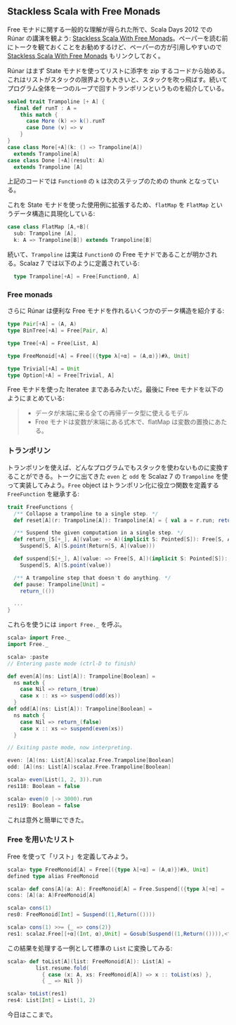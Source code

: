 
## Stackless Scala with Free Monads

Free モナドに関する一般的な理解が得られた所で、Scala Days 2012 での Rúnar の講演を観よう: [Stackless Scala With Free Monads](http://skillsmatter.com/podcast/scala/stackless-scala-free-monads)。ペーパーを読む前にトークを観ておくことをお勧めするけど、ペーパーの方が引用しやすいので [Stackless Scala With Free Monads](http://days2012.scala-lang.org/sites/days2012/files/bjarnason_trampolines.pdf) もリンクしておく。

Rúnar はまず State モナドを使ってリストに添字を zip するコードから始める。これはリストがスタックの限界よりも大きいと、スタックを吹っ飛ばす。続いてプログラム全体を一つのループで回すトランポリンというものを紹介している。

```scala
sealed trait Trampoline [+ A] {
  final def runT : A =
    this match {
      case More (k) => k().runT
      case Done (v) => v
    }
}
case class More[+A](k: () => Trampoline[A])
  extends Trampoline[A]
case class Done [+A](result: A)
  extends Trampoline [A]
```

上記のコードでは `Function0` の `k` は次のステップのための thunk となっている。

これを State モナドを使った使用例に拡張するため、`flatMap` を `FlatMap` というデータ構造に具現化している:

```scala
case class FlatMap [A,+B](
  sub: Trampoline [A],
  k: A => Trampoline[B]) extends Trampoline[B]
```

続いて、`Trampoline` は実は `Function0` の Free モナドであることが明かされる。Scalaz 7 では以下のように定義されている:

```scala
  type Trampoline[+A] = Free[Function0, A]
```

### Free monads

さらに Rúnar は便利な Free モナドを作れるいくつかのデータ構造を紹介する:

```scala
type Pair[+A] = (A, A)
type BinTree[+A] = Free[Pair, A]

type Tree[+A] = Free[List, A]

type FreeMonoid[+A] = Free[({type λ[+α] = (A,α)})#λ, Unit]

type Trivial[+A] = Unit
type Option[+A] = Free[Trivial, A]
```

Free モナドを使った Iteratee まであるみたいだ。最後に Free モナドを以下のようにまとめている:

> - データが末端に来る全ての再帰データ型に使えるモデル
> - Free モナドは変数が末端にある式木で、flatMap は変数の置換にあたる。

### トランポリン

トランポリンを使えば、どんなプログラムでもスタックを使わないものに変換することができる。トークに出てきた `even` と `odd` を Scalaz 7 の `Trampoline` を使って実装してみよう。`Free` object はトランポリン化に役立つ関数を定義する `FreeFunction` を継承する:

```scala
trait FreeFunctions {
  /** Collapse a trampoline to a single step. */
  def reset[A](r: Trampoline[A]): Trampoline[A] = { val a = r.run; return_(a) }

  /** Suspend the given computation in a single step. */
  def return_[S[+_], A](value: => A)(implicit S: Pointed[S]): Free[S, A] =
    Suspend[S, A](S.point(Return[S, A](value)))

  def suspend[S[+_], A](value: => Free[S, A])(implicit S: Pointed[S]): Free[S, A] =
    Suspend[S, A](S.point(value))

  /** A trampoline step that doesn't do anything. */
  def pause: Trampoline[Unit] =
    return_(())

  ...
}
```

これらを使うには `import Free._` を呼ぶ。

```scala
scala> import Free._
import Free._

scala> :paste
// Entering paste mode (ctrl-D to finish)

def even[A](ns: List[A]): Trampoline[Boolean] =
  ns match {
    case Nil => return_(true)
    case x :: xs => suspend(odd(xs))
  }
def odd[A](ns: List[A]): Trampoline[Boolean] =
  ns match {
    case Nil => return_(false)
    case x :: xs => suspend(even(xs))
  }

// Exiting paste mode, now interpreting.

even: [A](ns: List[A])scalaz.Free.Trampoline[Boolean]
odd: [A](ns: List[A])scalaz.Free.Trampoline[Boolean]

scala> even(List(1, 2, 3)).run
res118: Boolean = false

scala> even(0 |-> 3000).run
res119: Boolean = false
```

これは意外と簡単にできた。

### Free を用いたリスト

Free を使って「リスト」を定義してみよう。

```scala
scala> type FreeMonoid[A] = Free[({type λ[+α] = (A,α)})#λ, Unit]
defined type alias FreeMonoid

scala> def cons[A](a: A): FreeMonoid[A] = Free.Suspend[({type λ[+α] = (A,α)})#λ, Unit]((a, Free.Return[({type λ[+α] = (A,α)})#λ, Unit](())))
cons: [A](a: A)FreeMonoid[A]

scala> cons(1)
res0: FreeMonoid[Int] = Suspend((1,Return(())))

scala> cons(1) >>= {_ => cons(2)}
res1: scalaz.Free[[+α](Int, α),Unit] = Gosub(Suspend((1,Return(()))),<function1>)
```

この結果を処理する一例として標準の `List` に変換してみる:

```scala
scala> def toList[A](list: FreeMonoid[A]): List[A] =
         list.resume.fold(
           { case (x: A, xs: FreeMonoid[A]) => x :: toList(xs) },
           { _ => Nil })

scala> toList(res1)
res4: List[Int] = List(1, 2)
```

今日はここまで。
